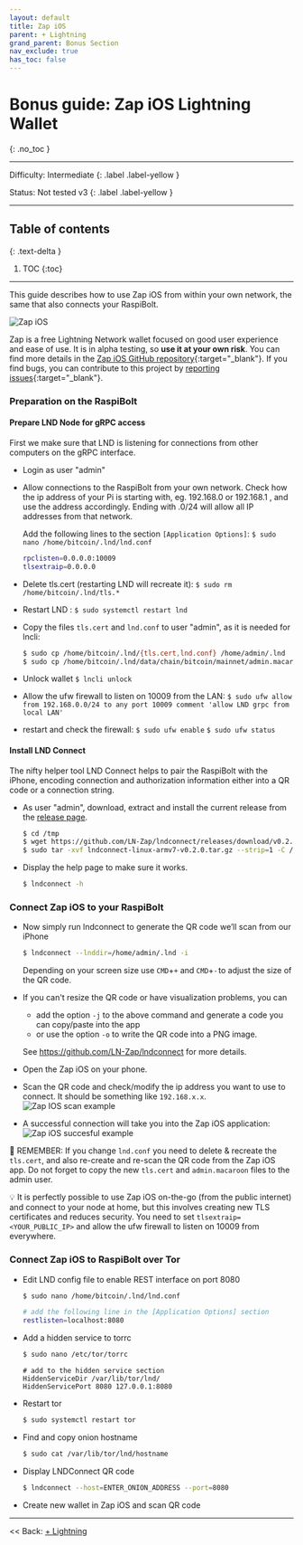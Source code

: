 ```yaml
---
layout: default
title: Zap iOS
parent: + Lightning
grand_parent: Bonus Section
nav_exclude: true
has_toc: false
---
```

<!-- markdownlint-disable MD014 MD022 MD025 MD033 MD040 -->

# Bonus guide: Zap iOS Lightning Wallet

{: .no_toc }

---

Difficulty: Intermediate
{: .label .label-yellow }

Status: Not tested v3
{: .label .label-yellow }

---

## Table of contents
{: .text-delta }

1. TOC
{:toc}

---

This guide describes how to use Zap iOS from within your own network, the same that also connects your RaspiBolt.

![Zap iOS](../../../images/72_zapios.png)

Zap is a free Lightning Network wallet focused on good user experience and ease of use. It is in alpha testing, so **use it at your own risk**. You can find more details in the [Zap iOS GitHub repository](https://github.com/LN-Zap/zap-iOS){:target="_blank"}. If you find bugs, you can contribute to this project by [reporting issues](https://github.com/LN-Zap/zap-iOS/issues){:target="_blank"}.

### Preparation on the RaspiBolt

#### Prepare LND Node for gRPC access
First we make sure that LND is listening for connections from other computers on the gRPC interface.

* Login as user "admin"

* Allow connections to the RaspiBolt from your own network. Check how the ip address of your Pi is starting with, eg. 192.168.0 or 192.168.1 , and use the address accordingly. Ending with .0/24 will allow all IP addresses from that network.

  Add the following lines to the section `[Application Options]`:
  `$ sudo nano /home/bitcoin/.lnd/lnd.conf`

  ```sh
  rpclisten=0.0.0.0:10009
  tlsextraip=0.0.0.0
  ```

* Delete tls.cert (restarting LND will recreate it):
  `$ sudo rm /home/bitcoin/.lnd/tls.*`

* Restart LND :
  `$ sudo systemctl restart lnd`

* Copy the files `tls.cert` and `lnd.conf` to user "admin", as it is needed for lncli:

  ```sh
  $ sudo cp /home/bitcoin/.lnd/{tls.cert,lnd.conf} /home/admin/.lnd
  $ sudo cp /home/bitcoin/.lnd/data/chain/bitcoin/mainnet/admin.macaroon /home/admin/.lnd/data/chain/bitcoin/mainnet
  ```

* Unlock wallet
  `$ lncli unlock`

* Allow the ufw firewall to listen on 10009 from the LAN:
  `$ sudo ufw allow from 192.168.0.0/24 to any port 10009 comment 'allow LND grpc from local LAN'`

* restart and check the firewall:
  `$ sudo ufw enable`
  `$ sudo ufw status`

#### Install LND Connect
The nifty helper tool LND Connect helps to pair the RaspiBolt with the iPhone, encoding connection and authorization information either into a QR code or a connection string.

* As user "admin", download, extract and install the current release from the [release page](https://github.com/LN-Zap/lndconnect/releases).

  ```sh
  $ cd /tmp
  $ wget https://github.com/LN-Zap/lndconnect/releases/download/v0.2.0/lndconnect-linux-armv7-v0.2.0.tar.gz
  $ sudo tar -xvf lndconnect-linux-armv7-v0.2.0.tar.gz --strip=1 -C /usr/local/bin
  ```

* Display the help page to make sure it works.

  ```sh
  $ lndconnect -h
  ```

### Connect Zap iOS to your RaspiBolt

* Now simply run lndconnect to generate the QR code we’ll scan from our iPhone

  ```sh
  $ lndconnect --lnddir=/home/admin/.lnd -i
  ```

  Depending on your screen size use `CMD`+`+` and `CMD`+`-` to adjust the size of the QR code.

* If you can't resize the QR code or have visualization problems, you can
  * add the option `-j` to the above command and generate a code you can copy/paste into the app
  * or use the option `-o` to write the QR code into a PNG image.

  See https://github.com/LN-Zap/lndconnect for more details.

* Open the Zap iOS on your phone.

* Scan the QR code and check/modify the ip address you want to use to connect. It should be something like `192.168.x.x`.
  ![Zap IOS scan example](../../../images/72_zapios_scan.png)

* A successful connection will take you into the Zap iOS application:
  ![Zap iOS succesful example](../../../images/72_zapios_succesful.png)

🚨 REMEMBER: If you change `lnd.conf` you need to delete & recreate the `tls.cert`, and also re-create and re-scan the QR code from the Zap iOS app. Do not forget to copy the new `tls.cert` and `admin.macaroon` files to the admin user.

💡 It is perfectly possible to use Zap iOS on-the-go (from the public internet) and connect to your node at home, but this involves creating new TLS certificates and reduces security. You need to set `tlsextraip=<YOUR_PUBLIC_IP>` and allow the ufw firewall to listen on 10009 from everywhere.

### Connect Zap iOS to RaspiBolt over Tor

* Edit LND config file to enable REST interface on port 8080

  ```sh
  $ sudo nano /home/bitcoin/.lnd/lnd.conf
  ```

  ```sh
  # add the following line in the [Application Options] section
  restlisten=localhost:8080
  ```

* Add a hidden service to torrc

  ```sh
  $ sudo nano /etc/tor/torrc
  ```

  ```
  # add to the hidden service section
  HiddenServiceDir /var/lib/tor/lnd/
  HiddenServicePort 8080 127.0.0.1:8080
  ```

* Restart tor

  ```sh
  $ sudo systemctl restart tor
  ```

* Find and copy onion hostname

  ```sh
  $ sudo cat /var/lib/tor/lnd/hostname
  ```

* Display LNDConnect QR code

  ```sh
  $ lndconnect --host=ENTER_ONION_ADDRESS --port=8080
  ```

* Create new wallet in Zap iOS and scan QR code

---

<< Back: [+ Lightning](index.md)
